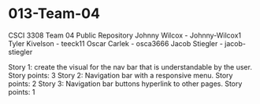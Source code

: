 # 013-Team-04
CSCI 3308 Team 04 Public Repository
Johnny Wilcox - Johnny-Wilcox1
Tyler Kivelson - teeck11
Oscar Carlek - osca3666
Jacob Stiegler - jacob-stiegler


Story 1: create the visual for the nav bar that is understandable by the user. Story points: 3
Story 2: Navigation bar with a responsive menu. Story points: 2
Story 3: Navigation bar buttons hyperlink to other pages. Story points: 1 

